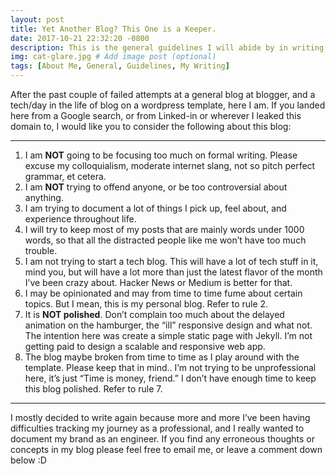 ```yaml
---
layout: post
title: Yet Another Blog? This One is a Keeper.
date: 2017-10-21 22:32:20 -0800
description: This is the general guidelines I will abide by in writing posts to this blog. - Jaewoo Park # Add post description (optional)
img: cat-glare.jpg # Add image post (optional)
tags: [About Me, General, Guidelines, My Writing]
---
```

After the past couple of failed attempts at a general blog at blogger, and a tech/day in the life of blog on a wordpress template, here I am. If you landed here from a Google search, or from Linked-in or wherever I leaked this domain to, I would like you to consider the following about this blog:

---

1. I am **NOT** going to be focusing too much on formal writing. Please excuse my colloquialism, moderate internet slang, not so pitch perfect grammar, et cetera.
2. I am **NOT** trying to offend anyone, or be too controversial about anything.
3. I am trying to document a lot of things I pick up, feel about, and experience throughout life.
4. I will try to keep most of my posts that are mainly words under 1000 words, so that all the distracted people like me won’t have too much trouble.
5. I am not trying to start a tech blog. This will have a lot of tech stuff in it, mind you, but will have a lot more than just the latest flavor of the month I’ve been crazy about. Hacker News or Medium is better for that.
6. I may be opinionated and may from time to time fume about certain topics. But I mean, this is my personal blog. Refer to rule 2.
7. It is **NOT polished**. Don’t complain too much about the delayed animation on the hamburger, the “ill” responsive design and what not. The intention here was create a simple static page with Jekyll. I’m not getting paid to design a scalable and responsive web app.
8. The blog maybe broken from time to time as I play around with the template. Please keep that in mind.. I’m not trying to be unprofessional here, it’s just “Time is money, friend.” I don’t have enough time to keep this blog polished. Refer to rule 7.

---

I mostly decided to write again because more and more I’ve been having difficulties tracking my journey as a professional, and I really wanted to document my brand as an engineer. If you find any erroneous thoughts or concepts in my blog please feel free to email me, or leave a comment down below :D
